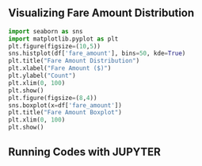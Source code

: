 ## Visualizing Fare Amount Distribution
```Python
import seaborn as sns
import matplotlib.pyplot as plt
plt.figure(figsize=(10,5))
sns.histplot(df['fare_amount'], bins=50, kde=True)
plt.title("Fare Amount Distribution")
plt.xlabel("Fare Amount ($)")
plt.ylabel("Count")
plt.xlim(0, 100)
plt.show()
plt.figure(figsize=(8,4))
sns.boxplot(x=df['fare_amount'])
plt.title("Fare Amount Boxplot")
plt.xlim(0, 100)
plt.show()
```
## Running Codes with JUPYTER
